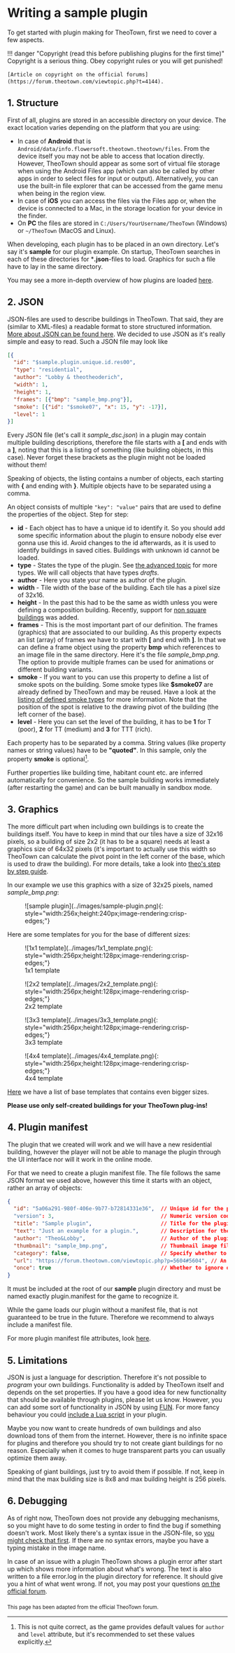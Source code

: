 # Writing a sample plugin

To get started with plugin making for TheoTown, first we need to cover a few aspects.

!!! danger "Copyright (read this before publishing plugins for the first time)"
    Copyright is a serious thing. Obey copyright rules or you will get punished!

    [Article on copyright on the official forums](https://forum.theotown.com/viewtopic.php?t=4144).

## 1. Structure
First of all, plugins are stored in an accessible directory on your device. The exact location varies depending on the platform that you are using:

* In case of **Android** that is `Android/data/info.flowersoft.theotown.theotown/files`. From the device itself you may not be able to access that location directly. However, TheoTown should appear as some sort of virtual file storage when using the Android Files app (which can also be called by other apps in order to select files for input or output). Alternatively, you can use the built-in file explorer that can be accessed from the game menu when being in the region view.
* In case of **iOS** you can access the files via the Files app or, when the device is connected to a Mac, in the storage location for your device in the finder.
* On **PC** the files are stored in `C:/Users/YourUsername/TheoTown` (Windows) or `~/TheoTown` (MacOS and Linux).

When developing, each plugin has to be placed in an own directory. Let's say it's **sample** for our plugin example. On startup, TheoTown searches in each of these directories for ***.json**-files to load. Graphics for such a file have to lay in the same directory.

You may see a more in-depth overview of how plugins are loaded [here](../reference/technical/loading-order.md).

## 2. JSON
JSON-files are used to describe buildings in TheoTown. That said, they are (similar to XML-files) a readable format to store structured information.
[More about JSON can be found here](https://en.wikipedia.org/wiki/JSON).
We decided to use JSON as it's really simple and easy to read. Such a JSON file may look like
```json
[{
  "id": "$sample.plugin.unique.id.res00",
  "type": "residential",
  "author": "Lobby & theotheoderich",
  "width": 1,
  "height": 1,
  "frames": [{"bmp": "sample_bmp.png"}],
  "smoke": [{"id": "$smoke07", "x": 15, "y": -17}],
  "level": 1
}]
```
Every JSON file (let's call it *sample_dsc.json*) in a plugin may contain multiple building descriptions, therefore the file starts with a **[** and ends with a **]**, noting that this is a listing of something (like building objects, in this case). Never forget these brackets as the plugin might not be loaded without them!

Speaking of objects, the listing contains a number of objects, each starting with **{** and ending with **}**. Multiple objects have to be separated using a comma.

An object consists of multiple `"key": "value"` pairs that are used to define the properties of the object. Step for step:

* **id** - Each object has to have a unique id to identify it. So you should add some specific information about the plugin to ensure nobody else ever gonna use this id. Avoid changes to the id afterwards, as it is used to identify buildings in saved cities. Buildings with unknown id cannot be loaded.
* **type** - States the type of the plugin. See [the advanced topic](https://www.theotown.com/forum/viewtopic.php?f=41&t=1355) for more types. We will call objects that have types _drafts_.
* **author** - Here you state your name as author of the plugin.
* **width** - Tile width of the base of the building. Each tile has a pixel size of 32x16.
* **height** - In the past this had to be the same as width unless you were defining a composition building. Recently, support for [non square buildings](../guides/non-square-buildings.md) was added.
* **frames** - This is the most important part of our definition. The frames (graphics) that are associated to our building. As this property expects an list (array) of frames we have to start with **[** and end with **]**. In that we can define a frame object using the property **bmp** which references to an image file in the same directory. Here it's the file *sample_bmp.png*. The option to provide multiple frames can be used for animations or different building variants.
* **smoke** - If you want to you can use this property to define a list of smoke spots on the building. Some smoke types like **$smoke07** are already defined by TheoTown and may be reused.
Have a look at the [listing of defined smoke types](https://forum.theotown.com/viewtopic.php?p=6653#6653) for more information.
Note that the position of the spot is relative to the drawing pivot of the building (the left corner of the base).
* **level** - Here you can set the level of the building, it has to be **1** for T (poor), **2** for TT (medium) and **3** for TTT (rich).

Each property has to be separated by a comma. String values (like property names or string values) have to be **"**quoted**"**.
In this sample, only the property **smoke** is optional[^1].

[^1]: This is not quite correct, as the game provides default values for `author` and `level` attribute, but it's recommended to
set these values explicitly.

Further properties like building time, habitant count etc. are inferred automatically for convenience. So the sample building works immediately (after restarting the game) and can be built manually in sandbox mode.


## 3. Graphics
The more difficult part when including own buildings is to create the buildings itself. You have to keep in mind that our tiles have a size of 32x16 pixels, so a building of size 2x2 (it has to be a square) needs at least a graphics size of 64x32 pixels (it's important to actually use this width so TheoTown can calculate the pivot point in the left corner of the base, which is used to draw the building).
For more details, take a look into [theo's step by step guide](https://forum.theotown.com/viewtopic.php?p=5712#5712).

<!--
Here an illustration how to measure the coordinates for the smoke of the given sample:

TODO: image is gone
![image](images/...)

The red pixel is the pivot point of our building while the blue pixel is where we want to place our smoke.

-->

In our example we use this graphics with a size of 32x25 pixels, named *sample_bmp.png*: 

<figure markdown="block">
![sample plugin](../images/sample-plugin.png){: style="width:256x;height:240px;image-rendering:crisp-edges;"}
</figure>

Here are some templates for you for the base of different sizes:

<!-- Do not tabulate these or it breaks-->
<div class="grid cards" markdown="block">
<figure markdown="block">
![1x1 template](../images/1x1_template.png){: style="width:256px;height:128px;image-rendering:crisp-edges;"}
<figcaption>1x1 template</figcaption>
</figure>

<figure markdown="block">
![2x2 template](../images/2x2_template.png){: style="width:256px;height:128px;image-rendering:crisp-edges;"}
<figcaption>2x2 template</figcaption>
</figure>

<figure markdown="block">
![3x3 template](../images/3x3_template.png){: style="width:256px;height:128px;image-rendering:crisp-edges;"}
<figcaption>3x3 template</figcaption>
</figure>

<figure markdown="block">
![4x4 template](../images/4x4_template.png){: style="width:256px;height:128px;image-rendering:crisp-edges;"}
<figcaption>4x4 template</figcaption>
</figure>
</div>

[Here](https://forum.theotown.com/viewtopic.php?f=41&t=3207) we have a list of base templates that contains even bigger sizes.

**Please use only self-created buildings for your TheoTown plug-ins!**

## 4. Plugin manifest
The plugin that we created will work and we will have a new residential building, however the player will not be able to manage
the plugin through the UI interface nor will it work in the online mode.

For that we need to create a plugin manifest file. The file follows the same JSON format we used above, however this time
it starts with an object, rather an array of objects:

```json title="plugin.manifest"
{
  "id": "5a06a291-980f-406e-9b77-b72814331e36",  // Unique id for the plugin, used https://www.uuidgenerator.net/
  "version": 3,                                  // Numeric version code
  "title": "Sample plugin",                      // Title for the plugin
  "text": "Just an example for a plugin.",       // Description for the plugin (optional)
  "author": "Theo&Lobby",                        // Author of the plugin
  "thumbnail": "sample_bmp.png",                 // Thumbnail image file (optional)
  "category": false,                             // Specify whether to show a category for the plugin (optional)
  "url": "https://forum.theotown.com/viewtopic.php?p=5604#5604", // An URL where to get the plugin (optional)
  "once": true                                   // Whether to ignore other occurrences of this plugin
}
```

It must be included at the root of our **sample** plugin directory and must be named exactly plugin.manifest for the game to recognize it.

While the game loads our plugin without a manifest file, that is not guaranteed to be true in the future. Therefore we recommend to always include a manifest file.

For more plugin manifest file attributes, look [here](../manifest.md).

## 5. Limitations
JSON is just a language for description. Therefore it's not possible to *program* your own buildings. Functionality is added by TheoTown itself and depends on the set properties. If you have a good idea for new functionality that should be available through plugins, please let us know.
However, you can add some sort of functionality in JSON by using [FUN](https://forum.theotown.com/viewtopic.php?f=81&t=4301).
For more fancy behaviour you could [include a Lua script](https://forum.theotown.com/viewtopic.php?f=115&t=9295) in your plugin.

Maybe you now want to create hundreds of own buildings and also download tons of them from the internet. However, there is no infinite space for plugins and therefore you should try to not create giant buildings for no reason. Especially when it comes to huge transparent parts you can usually optimize them away.

Speaking of giant buildings, just try to avoid them if possible. If not, keep in mind that the max building size is 8x8 and max building height is 256 pixels.

## 6. Debugging
As of right now, TheoTown does not provide any debugging mechanisms, so you might have to do some testing in order to find the bug if something doesn't work. Most likely there's a syntax issue in the JSON-file, so [you might check that first](https://jsonlint.com/). If there are no syntax errors, maybe you have a typing mistake in the image name.

In case of an issue with a plugin TheoTown shows a plugin error after start up which shows more information about what's wrong.
The text is also written to a file error.log in the plugin directory for reference. It should give you a hint of what went wrong.
If not, you may post your questions [on the official forum](https://forum.theotown.com/viewforum.php?f=42).

<sub>This page has been adapted from the official TheoTown forum.</sub>
